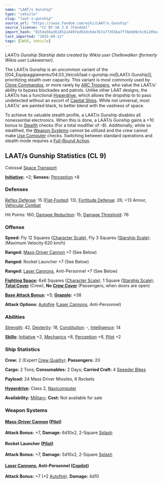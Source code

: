```yaml
---
name: "LAAT/s Gunship"
type: "vehicle"
slug: "laat-s-gunship"
source_url: "https://swse.fandom.com/wiki/LAAT/s_Gunship"
source_license: "CC BY-SA 3.0 (Fandom)"
import_hash: "815da56a361852a3497ed92dc64e7b7a77355ba7f78e689c5c61205ea50a3f2b"
last_imported: "2025-09-12"
tags: [SWSE, Vehicle]
---
```

*LAAT/s Gunship Starship data created by Wikia user Chellewalker (formerly Wikia user Lukewarner).*

The LAAT/s Gunship is an uncommon variant of the [[04_Equipaggiamento/04.03_Veicoli/laat-i-gunship.md|LAAT/i Gunship]], prioritizing stealth over capacity. This variant is most commonly used by [Clone Commandos](https://swse.fandom.com/wiki/Clone_Commandos), or more rarely by [ARC Troopers](https://swse.fandom.com/wiki/ARC_Troopers), who value the LAAT/s' ability to bypass blockades and patrols. Unlike other LAAT designs, the LAAT/s has a functional [Hyperdrive](https://swse.fandom.com/wiki/Hyperdrive), which allows the dropship to to pass undetected without an escort of [Capital Ships](https://swse.fandom.com/wiki/Capital_Ships). While not universal, most LAAT/s' are painted black, to better blend with the vastness of space.

To achieve its valuable stealth profile, a LAAT/s Gunship disables all nonessential electronics. When this is done, a LAAT/s Gunship gains a +10 bonus to [Stealth](https://swse.fandom.com/wiki/Stealth) checks (For a total modifier of -8). Additionally, while so stealthed, the [Weapon Systems](https://swse.fandom.com/wiki/Weapon_Systems) cannot be utilized and the crew cannot make [Use Computer](https://swse.fandom.com/wiki/Use_Computer) checks. Switching between standard operations and stealth mode requires a [Full-Round Action](https://swse.fandom.com/wiki/Full-Round_Action).

## LAAT/s Gunship Statistics (CL 9)
Colossal [Space Transport](https://swse.fandom.com/wiki/Space_Transport)

**[Initiative](https://swse.fandom.com/wiki/Initiative):** +2; **Senses:** [Perception](https://swse.fandom.com/wiki/Perception) +8
### Defenses
[Reflex Defense](https://swse.fandom.com/wiki/Reflex_Defense_(Vehicles)): 15 ([Flat-Footed](https://swse.fandom.com/wiki/Flat-Footed): 13), [Fortitude Defense](https://swse.fandom.com/wiki/Fortitude_Defense_(Vehicles)): 26; +13 Armor, [Vehicular Combat](https://swse.fandom.com/wiki/Vehicular_Combat)

Hit Points: 160; [Damage Reduction](https://swse.fandom.com/wiki/Damage_Reduction): 15; [Damage Threshold](https://swse.fandom.com/wiki/Damage_Threshold_(Vehicles)): 76
### Offense
**Speed:** Fly 12 Squares ([Character Scale](https://swse.fandom.com/wiki/Character_Scale)), Fly 3 Squares ([Starship Scale](https://swse.fandom.com/wiki/Starship_Scale)); (Maximum Velocity 620 km/h)

**Ranged:** [Mass-Driver Cannon](https://swse.fandom.com/wiki/Mass-Driver_Cannon) +7 (See Below)

**Ranged:** Rocket Launcher +7 (See Below)

**Ranged:** [Laser Cannons](https://swse.fandom.com/wiki/Laser_Cannons), Anti-Personnel +7 (See Below)

**[Fighting Space](https://swse.fandom.com/wiki/Fighting_Space):** 6x6 Squares ([Character Scale](https://swse.fandom.com/wiki/Character_Scale)), 1 Square ([Starship Scale](https://swse.fandom.com/wiki/Starship_Scale)); **[Total Cover](https://swse.fandom.com/wiki/Total_Cover)** (Crew), **No [Crew Cover](https://swse.fandom.com/wiki/Crew_Cover)** (Passengers; when doors are open)

**[Base Attack Bonus](https://swse.fandom.com/wiki/Base_Attack_Bonus):** +5; **[Grapple](https://swse.fandom.com/wiki/Grapple):** +38

**Attack Options:** [Autofire](https://swse.fandom.com/wiki/Autofire_(Vehicle_Combat)) ([Laser Cannons](https://swse.fandom.com/wiki/Laser_Cannons), Anti-Personnel)
### Abilities
[Strength](https://swse.fandom.com/wiki/Strength): 42, [Dexterity](https://swse.fandom.com/wiki/Dexterity): 18, [Constitution](https://swse.fandom.com/wiki/Constitution): -, [Intelligence](https://swse.fandom.com/wiki/Intelligence): 14

**[Skills](https://swse.fandom.com/wiki/Skills):** [Initiative](https://swse.fandom.com/wiki/Initiative) +2, [Mechanics](https://swse.fandom.com/wiki/Mechanics) +8, [Perception](https://swse.fandom.com/wiki/Perception) +8, [Pilot](https://swse.fandom.com/wiki/Pilot) +2
### Ship Statistics
**Crew:** 2 (Expert [Crew Quality](https://swse.fandom.com/wiki/Crew_Quality)); **Passengers:** 20

**Cargo:** 2 Tons; **Consumables:** 2 Days; **Carried Craft:** 4 [Speeder Bikes](https://swse.fandom.com/wiki/Speeder_Bikes)

**Payload:** 24 Mass Driver Missiles, 6 Rockets

**[Hyperdrive](https://swse.fandom.com/wiki/Hyperdrive):** Class 2, [Navicomputer](https://swse.fandom.com/wiki/Navicomputer)

**Availability:** [Military](https://swse.fandom.com/wiki/Military); **Cost:** Not available for sale
### Weapon Systems
#### **[Mass-Driver Cannon](https://swse.fandom.com/wiki/Mass-Driver_Cannon) ([Pilot](https://swse.fandom.com/wiki/Pilot_(Vehicle_Combat)))**
**Attack Bonus:** +7, **Damage:** 6d10x2, 2-Square [Splash](https://swse.fandom.com/wiki/Splash)
#### **Rocket Launcher ([Pilot](https://swse.fandom.com/wiki/Pilot_(Vehicle_Combat)))**
**Attack Bonus:** +7, **Damage:** 5d10x2, 2-Square [Splash](https://swse.fandom.com/wiki/Splash)
#### **[Laser Cannons](https://swse.fandom.com/wiki/Laser_Cannons), Anti-Personnel ([Copilot](https://swse.fandom.com/wiki/Copilot))**
**Attack Bonus:** +7 (+2 [Autofire](https://swse.fandom.com/wiki/Autofire_(Vehicle_Combat))), **Damage:** 4d10